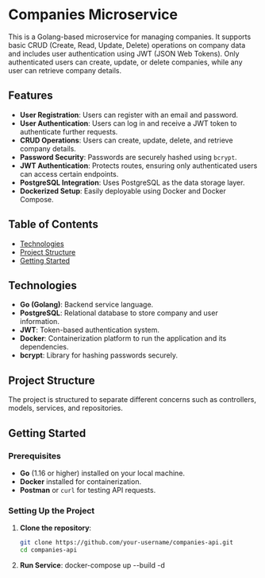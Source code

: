 # Companies Microservice

This is a Golang-based microservice for managing companies. It supports basic CRUD (Create, Read, Update, Delete) operations on company data and includes user authentication using JWT (JSON Web Tokens). Only authenticated users can create, update, or delete companies, while any user can retrieve company details.

## Features

- **User Registration**: Users can register with an email and password.
- **User Authentication**: Users can log in and receive a JWT token to authenticate further requests.
- **CRUD Operations**: Users can create, update, delete, and retrieve company details.
- **Password Security**: Passwords are securely hashed using `bcrypt`.
- **JWT Authentication**: Protects routes, ensuring only authenticated users can access certain endpoints.
- **PostgreSQL Integration**: Uses PostgreSQL as the data storage layer.
- **Dockerized Setup**: Easily deployable using Docker and Docker Compose.

## Table of Contents

- [Technologies](#technologies)
- [Project Structure](#project-structure)
- [Getting Started](#getting-started)

## Technologies

- **Go (Golang)**: Backend service language.
- **PostgreSQL**: Relational database to store company and user information.
- **JWT**: Token-based authentication system.
- **Docker**: Containerization platform to run the application and its dependencies.
- **bcrypt**: Library for hashing passwords securely.

## Project Structure

The project is structured to separate different concerns such as controllers, models, services, and repositories.


## Getting Started

### Prerequisites

- **Go** (1.16 or higher) installed on your local machine.
- **Docker** installed for containerization.
- **Postman** or `curl` for testing API requests.

### Setting Up the Project

1. **Clone the repository**:

   ```bash
   git clone https://github.com/your-username/companies-api.git
   cd companies-api

2. **Run Service**:
    docker-compose up --build -d 
